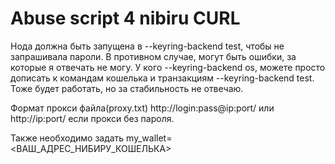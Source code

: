 # Abuse script 4 nibiru CURL

Нода должна быть запущена в --keyring-backend test, чтобы не запрашивала пароли. 
В противном случае, могут быть ошибки, за которые я отвечать не могу.
У кого --keyring-backend os, можете просто дописать к командам кошелька и транзакциям --keyring-backend test. 
Тоже будет работать, но за стабильность не отвечаю.

Формат прокси файла(proxy.txt)
http://login:pass@ip:port/ 
или 
http://ip:port/ если прокси без пароля.

Также необходимо задать 
my_wallet=<ВАШ_АДРЕС_НИБИРУ_КОШЕЛЬКА>
 
